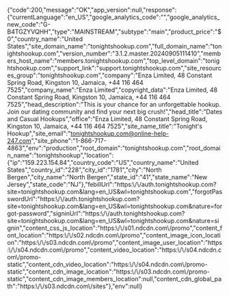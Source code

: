 {"code":200,"message":"OK","app\_version":null,"response":{"currentLanguage":"en\_US","google\_analytics\_code":"","google\_analytics\_new\_code":"G-B4TGZYVQHH","type":"MAINSTREAM","subtype":"main","product\_price":"$0","country\_name":"United States","site\_domain\_name":"tonightshookup.com","full\_domain\_name":"tonightshookup.com","version\_number":"3.1.2.master.20240905111410","members\_host\_name":"members.tonightshookup.com","top\_level\_domain":"tonightshookup.com","support\_link":"support.tonightshookup.com","site\_resources\_group":"tonightshookup.com","company":"Enza Limited, 48 Constant Spring Road, Kingston 10, Jamaica, +44 116 464 7525","company\_name":"Enza Limited","copyright\_data":"Enza Limited, 48 Constant Spring Road, Kingston 10, Jamaica, +44 116 464 7525","head\_description":"This is your chance for an unforgettable hookup. Join our dating community and find your next big crush!","head\_title":"Dates and Casual Hookups","office":"Enza Limited, 48 Constant Spring Road, Kingston 10, Jamaica, +44 116 464 7525","site\_name\_title":"Tonight's Hookup","site\_email":"tonightshookup.com@online-help-247.com","site\_phone":"1-866-717-4863","env":"production","root\_domain":"tonightshookup.com","root\_domain\_name":"tonightshookup","location":{"ip":"159.223.154.84","country\_code":"US","country\_name":"United States","country\_id":"228","city\_id":"1781","city":"North Bergen","city\_name":"North Bergen","state\_id":"41","state\_name":"New Jersey","state\_code":"NJ"},"febillUrl":"https:\\/\\/auth.tonightshookup.com?site=tonightshookup.com&lang=en\_US&wl=tonightshookup.com","forgotPasswordUrl":"https:\\/\\/auth.tonightshookup.com?site=tonightshookup.com&lang=en\_US&wl=tonightshookup.com&nature=forgot-password","signinUrl":"https:\\/\\/auth.tonightshookup.com?site=tonightshookup.com&lang=en\_US&wl=tonightshookup.com&nature=signin","content\_css\_js\_location":"https:\\/\\/s01.ndcdn.com\\/promo","content\_font\_location":"https:\\/\\/s02.ndcdn.com\\/promo","content\_image\_icon\_location":"https:\\/\\/s03.ndcdn.com\\/promo","content\_image\_user\_location":"https:\\/\\/s04.ndcdn.com\\/promo","content\_video\_location":"https:\\/\\/s04.ndcdn.com\\/promo-static","content\_cdn\_video\_location":"https:\\/\\/s04.ndcdn.com\\/promo-static","content\_cdn\_image\_location":"https:\\/\\/s03.ndcdn.com\\/promo-static","content\_cdn\_image\_members\_location":null,"content\_cdn\_global\_path":"https:\\/\\/s03.ndcdn.com\\/sites"},"env":null}